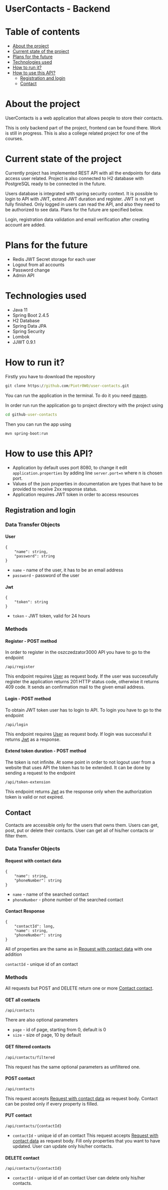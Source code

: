 # UserContacts - Backend

# Table of contents 
* [About the project](#about-the-project)
* [Current state of the project](#current-state-of-the-project)
* [Plans for the future](#plans-for-the-future)
* [Technologies used](#technologies-used)
* [How to run it?](#how-to-run-it)
* [How to use this API?](#how-to-use-this-api)
    * [Registration and login](#registration-and-login)
    * [Contact](#contact)

# About the project
UserContacts is a web application that allows people to store their contacts. 

This is only backend part of the project, frontend can be found there. Work is still in progress. This is also a college related project for one of the courses.

# Current state of the project
Currently project has implemented REST API with all the endpoints for data access user related. Project is also connected to H2 database with PostgreSQL ready to be connected in the future. 

Users database is integrated with spring security context. It is possible to login to API with JWT, extend JWT duration and register. JWT is not yet fully finished. Only logged in users can read the API, and also they need to be authorized to see data. Plans for the future are specified below.

Login, registration data validation and email verification after creating account are added. 

# Plans for the future
* Redis JWT Secret storage for each user
* Logout from all accounts
* Password change
* Admin API

# Technologies used
* Java 11
* Spring Boot 2.4.5
* H2 Database 
* Spring Data JPA
* Spring Security
* Lombok
* JJWT 0.9.1

# How to run it?

 Firstly you have to download the repository

```cmd
git clone https://github.com/Piotr0W0/user-contacts.git
 ```

You can run the application in the terminal. To do it you need [maven](https://maven.apache.org/install.html).

In order run run the application go to project directory with the project using
```cmd
cd github-user-contacts
```
Then you can run the app using 

```
mvn spring-boot:run
```
# How to use this API?

* Application by default uses port 8080, to change it edit ``application.properties`` by adding line ``server.port=n`` where n is chosen port. 
* Values of the json properties in documentation are types that have to be provided to receive 2xx response status. 
* Application requires JWT token in order to access resources


## Registration and login
### Data Transfer Objects
#### User
```
{
    "name": string,
    "password": string
}
```
* ``name`` - name of the user, it has to be an email address
* ``password`` - password of the user

#### Jwt 
```
{
    "token": string
}
```
* ``token`` - JWT token, valid for 24 hours

### Methods
#### Register - POST method
In order to register in the oszczedzator3000 API you have to go to the endpoint
```
/api/register
```
This endpoint requires [User](#user) as request body. If the user was successfully register the application returns 201 HTTP status code, otherwise it returns 409 code. It sends an confirmation mail to the given email address. 

#### Login - POST method
To obtain JWT token user has to login to API. To login you have to go to the endpoint
```
/api/login
```
This endpoint requires [User](#user) as request body. If login was successful it returns [Jwt](#jwt) as a response.

#### Extend token duration - POST method
The token is not infinite. At some point in order to not logout user from a website that uses API the token has to be extended. It can be done by sending a request to the endpoint
```
/api/token-extension
```
This endpoint returns [Jwt](#jwt) as the response only when the authorization token is valid or not expired.


## Contact
Contacts are accessible only for the users that owns them. Users can get, post, put or delete their contacts. User can get all of his/her contacts or filter them.

### Data Transfer Objects
#### Request with contact data
```
{
    "name": string,
    "phoneNumber": string
}
```
* ``name`` - name of the searched contact
* ``phoneNumber`` - phone number of the searched contact

#### Contact Response
```
{
    "contactId": long,
    "name": string,
    "phoneNumber": string
}
```
All of properties are the same as in [Request with contact data](#request-with-contact-data) with one addition

``contactId`` - unique id of an contact

### Methods

All requests but POST and DELETE return one or more [Contact contact](#contact-response).

#### GET all contacts
```
/api/contacts
```

There are also optional parameters
* ``page`` - id of page, starting from 0, default is 0
* ``size`` - size of page, 10 by default

#### GET filtered contacts
```
/api/contacts/filtered
```
This request has the same optional parameters as unfiltered one.

#### POST contact
```
/api/contacts
```
This request accepts [Request with contact data](#request-with-contact-data) as request body. Contact can be posted only if every property is filled. 

#### PUT contact
```
/api/contacts/{contactId}
```
* ``contactId`` - unique id of an contact
This request accepts [Request with contact data](#request-with-contact-data) as request body. Fill only properties that you want to have updated. User can update only his/her contacts. 

#### DELETE contact
```
/api/contacts/{contactId}
```
* ``contactId`` - unique id of an contact
User can delete only his/her contacts. 
